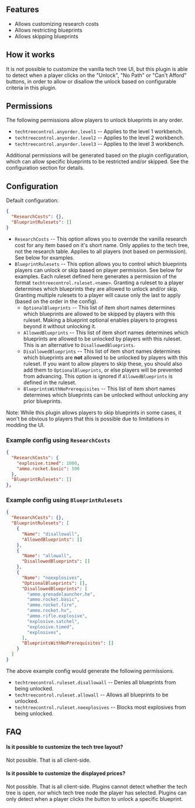 ## Features

- Allows customizing research costs
- Allows restricting blueprints
- Allows skipping blueprints

## How it works

It is not possible to customize the vanilla tech tree UI, but this plugin is able to detect when a player clicks on the "Unlock", "No Path" or "Can't Afford" buttons, in order to allow or disallow the unlock based on configurable criteria in this plugin.

## Permissions

The following permissions allow players to unlock blueprints in any order.

- `techtreecontrol.anyorder.level1` -- Applies to the level 1 workbench.
- `techtreecontrol.anyorder.level2` -- Applies to the level 2 workbench.
- `techtreecontrol.anyorder.level3` -- Applies to the level 3 workbench.

Additional permissions will be generated based on the plugin configuration, which can allow specific blueprints to be restricted and/or skipped. See the configuration section for details.

## Configuration

Default configuration:

```json
{
  "ResearchCosts": {},
  "BlueprintRulesets": []
}
```

- `ResearchCosts` -- This option allows you to override the vanilla research cost for any item based on it's short name. Only applies to the tech tree, not the research table. Applies to all players (not based on permission). See below for examples.
- `BlueprintRulesets` -- This option allows you to control which blueprints players can unlock or skip based on player permission. See below for examples. Each ruleset defined here generates a permission of the format `techtreecontrol.ruleset.<name>`. Granting a ruleset to a player determines which blueprints they are allowed to unlock and/or skip. Granting multiple rulesets to a player will cause only the last to apply (based on the order in the config).
  - `OptionalBlueprints` -- This list of item short names determines which blueprints are allowed to be skipped by players with this ruleset. Making a blueprint optional enables players to progress beyond it without unlocking it.
  - `AllowedBlueprints` -- This list of item short names determines which blueprints are allowed to be unlocked by players with this ruleset. This is an alternative to `DisallowedBlueprints`.
  - `DisallowedBlueprints` -- This list of item short names determines which blueprints are **not** allowed to be unlocked by players with this ruleset. If you want to allow players to skip these, you should also add them to `OptionalBlueprints`, or else players will be prevented from advancing. This option is ignored if `AllowedBlueprints` is defined in the ruleset.
  - `BlueprintsWithNoPrerequisites` -- This list of item short names determines which blueprints can be unlocked without unlocking any prior blueprints.

Note: While this plugin allows players to skip blueprints in some cases, it won't be obvious to players that this is possible due to limitations in modding the UI.

### Example config using `ResearchCosts`

```json
{
  "ResearchCosts": {
    "explosive.timed": 1000,
    "ammo.rocket.basic": 500
  },
  "BlueprintRulesets": []
},
```

### Example config using `BlueprintRulesets`

```json
{
  "ResearchCosts": {},
  "BlueprintRulesets": [
    {
      "Name": "disallowall",
      "AllowedBlueprints": []
    },
    {
      "Name": "allowall",
      "DisallowedBlueprints": []
    },
    {
      "Name": "noexplosives",
      "OptionalBlueprints": [],
      "DisallowedBlueprints": [
        "ammo.grenadelauncher.he",
        "ammo.rocket.basic",
        "ammo.rocket.fire",
        "ammo.rocket.hv",
        "ammo.rifle.explosive",
        "explosive.satchel",
        "explosive.timed",
        "explosives",
      ],
      "BlueprintsWithNoPrerequisites": []
    }
  ]
}
```

The above example config would generate the following permissions.
- `techtreecontrol.ruleset.disallowall` -- Denies all blueprints from being unlocked.
- `techtreecontrol.ruleset.allowall` -- Allows all blueprints to be unlocked.
- `techtreecontrol.ruleset.noexplosives` -- Blocks most explosives from being unlocked.

## FAQ

#### Is it possible to customize the tech tree layout?

Not possible. That is all client-side.

#### Is it possible to customize the displayed prices?

Not possible. That is all client-side. Plugins cannot detect whether the tech tree is open, nor which tech tree node the player has selected. Plugins can only detect when a player clicks the button to unlock a specific blueprint.
